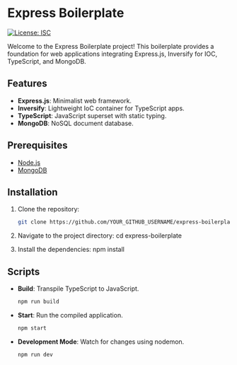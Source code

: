 # Express Boilerplate

[![License: ISC](https://img.shields.io/badge/License-ISC-blue.svg)](https://opensource.org/licenses/ISC)

Welcome to the Express Boilerplate project! This boilerplate provides a foundation for web applications integrating Express.js, Inversify for IOC, TypeScript, and MongoDB.

## Features

- **Express.js**: Minimalist web framework.
- **Inversify**: Lightweight IoC container for TypeScript apps.
- **TypeScript**: JavaScript superset with static typing.
- **MongoDB**: NoSQL document database.

## Prerequisites

- [Node.js](https://nodejs.org/)
- [MongoDB](https://www.mongodb.com/try/download/community)

## Installation

1. Clone the repository:
   ```bash
   git clone https://github.com/YOUR_GITHUB_USERNAME/express-boilerplate.git

2. Navigate to the project directory:
   cd express-boilerplate

3. Install the dependencies:
   npm install

## Scripts

- **Build**: Transpile TypeScript to JavaScript.
    ```bash
    npm run build

- **Start**: Run the compiled application.
    ```bash
    npm start

- **Development Mode**: Watch for changes using nodemon.
    ```bash
    npm run dev

